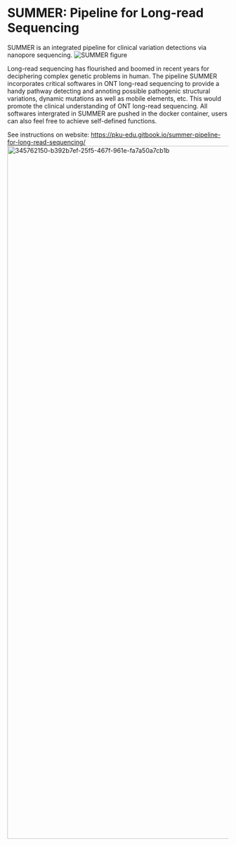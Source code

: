 # SUMMER: Pipeline for Long-read Sequencing
SUMMER is an integrated pipeline for clinical variation detections via nanopore sequencing.
![SUMMER figure](https://github.com/HongyuanChu/summer/assets/158466423/ff242470-a79d-45c4-a264-8ce6361144bb)

Long-read sequencing has flourished and boomed in recent years for deciphering complex genetic problems in human. The pipeline SUMMER incorporates critical softwares in ONT long-read sequencing to provide a handy pathway detecting and annoting possible pathogenic structural variations, dynamic mutations as well as mobile elements, etc. This would promote the clinical understanding of ONT long-read sequencing.
All softwares intergrated in SUMMER are pushed in the docker container, users can also feel free to achieve self-defined functions.

See instructions on website: https://pku-edu.gitbook.io/summer-pipeline-for-long-read-sequencing/
<img width="1574" alt="345762150-b392b7ef-25f5-467f-961e-fa7a50a7cb1b" src="https://github.com/carolhuaxia/summer/assets/54387977/81f5db90-176c-4d6a-a81d-7690a9f292f5">
